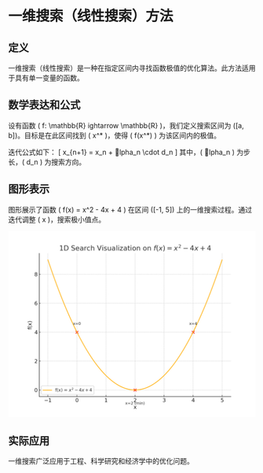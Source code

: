 
# 一维搜索（线性搜索）方法

## 定义
一维搜索（线性搜索）是一种在指定区间内寻找函数极值的优化算法。此方法适用于具有单一变量的函数。

## 数学表达和公式
设有函数 \( f: \mathbb{R} 
ightarrow \mathbb{R} \)，我们定义搜索区间为 \([a, b]\)。目标是在此区间找到 \( x^* \)，使得 \( f(x^*) \) 为该区间内的极值。

迭代公式如下：
\[
x_{n+1} = x_n + lpha_n \cdot d_n
\]
其中，\( lpha_n \) 为步长，\( d_n \) 为搜索方向。

## 图形表示
图形展示了函数 \( f(x) = x^2 - 4x + 4 \) 在区间 \([-1, 5]\) 上的一维搜索过程。通过迭代调整 \( x \)，搜索极小值点。

![1D Search Visualization](1d_search_visualization.png)

## 实际应用
一维搜索广泛应用于工程、科学研究和经济学中的优化问题。
